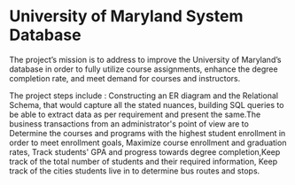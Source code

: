 
# University of Maryland System Database

The project’s mission is to address to improve the University of Maryland’s database in order to fully utilize course 
assignments, enhance the degree completion rate, and meet demand for courses and instructors.



The project steps include : Constructing an ER diagram and the Relational Schema, that would capture all the stated nuances, building SQL queries to be able to extract data as per requirement and present the same.The business transactions from an administrator's point of view are to Determine the courses and programs with the highest student enrollment in order to meet enrollment goals, Maximize course enrollment and graduation rates, Track students' GPA and progress towards degree completion,Keep track of the total number of students and their required information, Keep track of the cities students live in to determine bus routes and stops.
